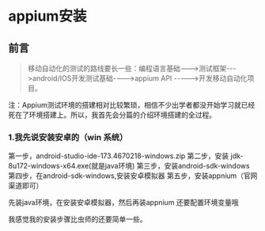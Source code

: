 # appium安装

## 前言
>  移动自动化的测试的路线要长一些：编程语言基础--->测试框架--->android/IOS开发测试基础---->appium API ----->开发移动自动化项目。

注：Appium测试环境的搭建相对比较繁琐，相信不少出学者都没开始学习就已经死在了环境搭建上。所以，我首先会分篇的介绍环境搭建的全过程。

### 1.我先说安装安卓的（win 系统）
第一步，android-studio-ide-173.4670218-windows.zip
第二步，安装 jdk-8u172-windows-x64.exe(就是java环境)
第三步，安装android-sdk-windows
第四步，在android-sdk-windows,安装安卓模拟器
第五步，安装appnium（官网渠道即可）

先装java环境，在安装安卓模拟器，然后再装appnium
还要配置环境变量哦

我感觉我的安装步骤比虫师的还要简单一些。
